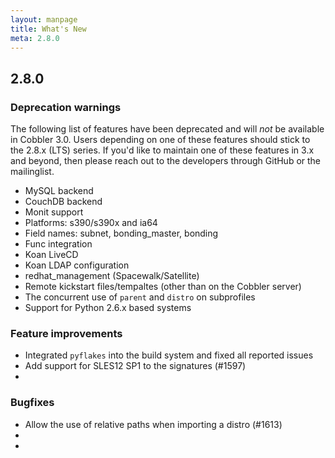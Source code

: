 ```yaml
---
layout: manpage
title: What's New
meta: 2.8.0
---
```


## 2.8.0

### Deprecation warnings

The following list of features have been deprecated and will *not* be available in Cobbler 3.0. Users depending on one of these features should stick to the 2.8.x (LTS) series. If you'd like to maintain one of these features in 3.x and beyond, then please reach out to the developers through GitHub or the mailinglist.

- MySQL backend
- CouchDB backend
- Monit support
- Platforms: s390/s390x and ia64
- Field names: subnet, bonding_master, bonding
- Func integration
- Koan LiveCD
- Koan LDAP configuration
- redhat_management (Spacewalk/Satellite)
- Remote kickstart files/tempaltes (other than on the Cobbler server)
- The concurrent use of ``parent`` and ``distro`` on subprofiles
- Support for Python 2.6.x based systems

### Feature improvements

- Integrated ``pyflakes`` into the build system and fixed all reported issues
- Add support for SLES12 SP1 to the signatures (\#1597)
-

### Bugfixes

- Allow the use of relative paths when importing a distro (\#1613)
-
-

